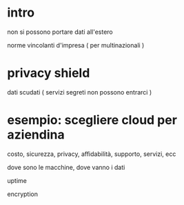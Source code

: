 # intro

non si possono portare dati all'estero

norme vincolanti d'impresa ( per multinazionali )

# privacy shield

dati scudati ( servizi segreti non possono entrarci )

# esempio: scegliere cloud per aziendina

costo, sicurezza, privacy, affidabilità, supporto, servizi, ecc

dove sono le macchine, dove vanno i dati

uptime

encryption
